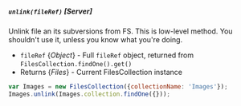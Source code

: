 ##### `unlink(fileRef)` [*Server*]

Unlink file an its subversions from FS.
This is low-level method. You shouldn't use it, unless you know what you're doing.

 - `fileRef` {*Object*} - Full `fileRef` object, returned from `FilesCollection.findOne().get()`
 - Returns {*Files*} - Current FilesCollection instance

```javascript
var Images = new FilesCollection({collectionName: 'Images'});
Images.unlink(Images.collection.findOne({}));
```